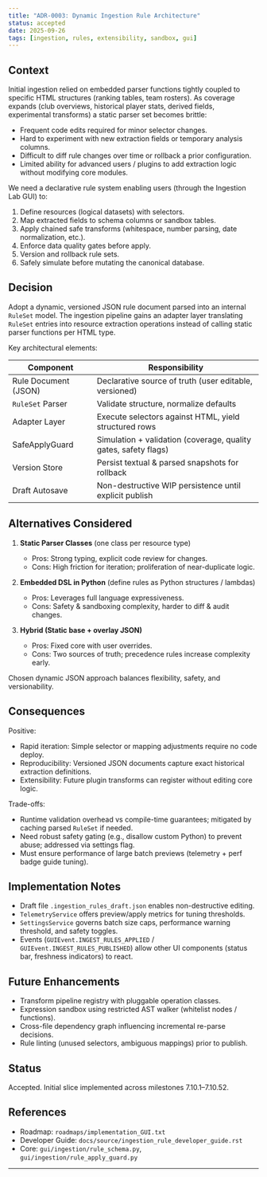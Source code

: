 ```yaml
---
title: "ADR-0003: Dynamic Ingestion Rule Architecture"
status: accepted
date: 2025-09-26
tags: [ingestion, rules, extensibility, sandbox, gui]
---
```


## Context

Initial ingestion relied on embedded parser functions tightly coupled to specific
HTML structures (ranking tables, team rosters). As coverage expands (club overviews,
historical player stats, derived fields, experimental transforms) a static parser
set becomes brittle:

- Frequent code edits required for minor selector changes.
- Hard to experiment with new extraction fields or temporary analysis columns.
- Difficult to diff rule changes over time or rollback a prior configuration.
- Limited ability for advanced users / plugins to add extraction logic without
  modifying core modules.

We need a declarative rule system enabling users (through the Ingestion Lab GUI)
to:

1. Define resources (logical datasets) with selectors.
2. Map extracted fields to schema columns or sandbox tables.
3. Apply chained safe transforms (whitespace, number parsing, date normalization, etc.).
4. Enforce data quality gates before apply.
5. Version and rollback rule sets.
6. Safely simulate before mutating the canonical database.

## Decision

Adopt a dynamic, versioned JSON rule document parsed into an internal `RuleSet`
model. The ingestion pipeline gains an adapter layer translating `RuleSet`
entries into resource extraction operations instead of calling static parser
functions per HTML type.

Key architectural elements:

| Component            | Responsibility                                                  |
| -------------------- | --------------------------------------------------------------- |
| Rule Document (JSON) | Declarative source of truth (user editable, versioned)          |
| `RuleSet` Parser     | Validate structure, normalize defaults                          |
| Adapter Layer        | Execute selectors against HTML, yield structured rows           |
| SafeApplyGuard       | Simulation + validation (coverage, quality gates, safety flags) |
| Version Store        | Persist textual & parsed snapshots for rollback                 |
| Draft Autosave       | Non-destructive WIP persistence until explicit publish          |

## Alternatives Considered

1. **Static Parser Classes** (one class per resource type)

   - Pros: Strong typing, explicit code review for changes.
   - Cons: High friction for iteration; proliferation of near-duplicate logic.

2. **Embedded DSL in Python** (define rules as Python structures / lambdas)

   - Pros: Leverages full language expressiveness.
   - Cons: Safety & sandboxing complexity, harder to diff & audit changes.

3. **Hybrid (Static base + overlay JSON)**
   - Pros: Fixed core with user overrides.
   - Cons: Two sources of truth; precedence rules increase complexity early.

Chosen dynamic JSON approach balances flexibility, safety, and versionability.

## Consequences

Positive:

- Rapid iteration: Simple selector or mapping adjustments require no code deploy.
- Reproducibility: Versioned JSON documents capture exact historical extraction definitions.
- Extensibility: Future plugin transforms can register without editing core logic.

Trade-offs:

- Runtime validation overhead vs compile-time guarantees; mitigated by caching parsed `RuleSet` if needed.
- Need robust safety gating (e.g., disallow custom Python) to prevent abuse; addressed via settings flag.
- Must ensure performance of large batch previews (telemetry + perf badge guide tuning).

## Implementation Notes

- Draft file `.ingestion_rules_draft.json` enables non-destructive editing.
- `TelemetryService` offers preview/apply metrics for tuning thresholds.
- `SettingsService` governs batch size caps, performance warning threshold, and safety toggles.
- Events (`GUIEvent.INGEST_RULES_APPLIED` / `GUIEvent.INGEST_RULES_PUBLISHED`) allow other UI components (status bar, freshness indicators) to react.

## Future Enhancements

- Transform pipeline registry with pluggable operation classes.
- Expression sandbox using restricted AST walker (whitelist nodes / functions).
- Cross-file dependency graph influencing incremental re-parse decisions.
- Rule linting (unused selectors, ambiguous mappings) prior to publish.

## Status

Accepted. Initial slice implemented across milestones 7.10.1–7.10.52.

## References

- Roadmap: `roadmaps/implementation_GUI.txt`
- Developer Guide: `docs/source/ingestion_rule_developer_guide.rst`
- Core: `gui/ingestion/rule_schema.py`, `gui/ingestion/rule_apply_guard.py`

---
